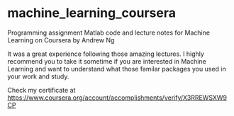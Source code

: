 # machine_learning_coursera
Programming assignment Matlab code and lecture notes for Machine Learning on Coursera by Andrew Ng

It was a great experience following those amazing lectures. I highly recommend you to take it sometime if you are interested in Machine Learning and want to understand what those familar packages you used in your work and study. 

Check my certificate at https://www.coursera.org/account/accomplishments/verify/X3RREWSXW9CP 
